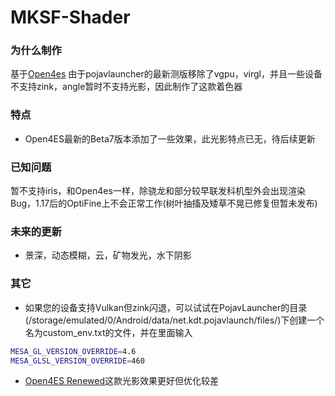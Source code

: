 # MKSF-Shader

### 为什么制作

基于[Open4es](https://github.com/Open4Es/Open4Es-Shader-Android)
由于pojavlauncher的最新测版移除了vgpu，virgl，并且一些设备不支持zink，angle暂时不支持光影，因此制作了这款着色器

### 特点

* Open4ES最新的Beta7版本添加了一些效果，此光影特点已无，待后续更新

### 已知问题

暂不支持iris，和Open4es一样，除骁龙和部分较早联发科机型外会出现渲染Bug，1.17后的OptiFine上不会正常工作(树叶抽搐及矮草不晃已修复但暂未发布)

### 未来的更新

* 景深，动态模糊，云，矿物发光，水下阴影


### 其它
* 如果您的设备支持Vulkan但zink闪退，可以试试在PojavLauncher的目录(/storage/emulated/0/Android/data/net.kdt.pojavlaunch/files/)下创建一个名为custom_env.txt的文件，并在里面输入
```bash
MESA_GL_VERSION_OVERRIDE=4.6
MESA_GLSL_VERSION_OVERRIDE=460
```
* [Open4ES Renewed](https://modrinth.com/shader/open4es-renewed)这款光影效果更好但优化较差